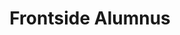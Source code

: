 ---
templateKey: people
name: Ginger Whalen
title: Frontside Alumnus
img: ginger-whalen.jpg
twitter: gingerwhalen
github: gingerspice5
bio: "Ginger gets you to your goals yet stays in touch with the human experience. She’s been building rocket fueled partnerships with large and small tech companies for nearly a million years.

As a former ultra distance athlete, she figured out collaboration is a lot more fun than competition. Sucker for live music, MOOCs and pandas."
---